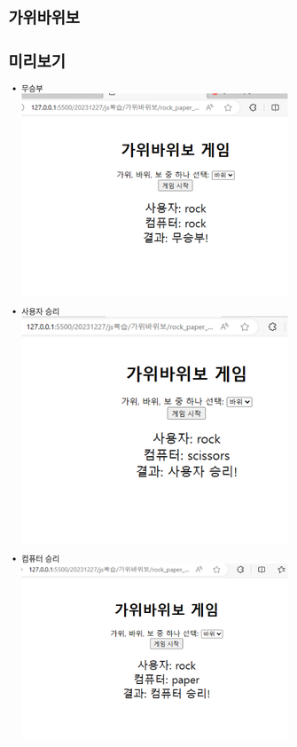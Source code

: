 # 가위바위보


# 미리보기

- 무승부
![Alt text](./images/image.png)

- 사용자 승리
![Alt text](./images/image-1.png)

- 컴퓨터 승리
![Alt text](./images/image-2.png)